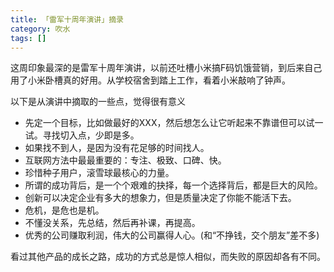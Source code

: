 ```yaml
---
title: 「雷军十周年演讲」摘录
category: 吹水
tags: []
---
```


这周印象最深的是雷军十周年演讲，以前还吐槽小米搞F码饥饿营销，到后来自己用了小米卧槽真的好用。从学校宿舍到踏上工作，看着小米敲响了钟声。



以下是从演讲中摘取的一些点，觉得很有意义

- 先定一个目标，比如做最好的XXX，然后想怎么让它听起来不靠谱但可以试一试。寻找切入点，少即是多。
- 如果找不到人，是因为没有花足够的时间找人。
- 互联网方法中最最重要的：专注、极致、口碑、快。
- 珍惜种子用户，滚雪球最核心的力量。
- 所谓的成功背后，是一个个艰难的抉择，每一个选择背后，都是巨大的风险。
- 创新可以决定企业有多大的想象力，但是质量决定了你能不能活下去。
- 危机，是危也是机。
- 不懂没关系，先总结，然后再补课，再提高。
- 优秀的公司赚取利润，伟大的公司赢得人心。(和“不挣钱，交个朋友”差不多)



看过其他产品的成长之路，成功的方式总是惊人相似，而失败的原因却各有不同。

